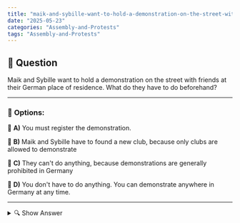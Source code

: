 ```yaml
---
title: "maik-and-sybille-want-to-hold-a-demonstration-on-the-street-with-friends-at-their-german-place-of-re"
date: "2025-05-23"
categories: "Assembly-and-Protests"
tags: "Assembly-and-Protests"
---
```


## 📌 **Question**

Maik and Sybille want to hold a demonstration on the street with friends at their German place of residence. What do they have to do beforehand?



---

### 📝 **Options:**

🔘 **A)** You must register the demonstration.

🔘 **B)** Maik and Sybille have to found a new club, because only clubs are allowed to demonstrate

🔘 **C)** They can't do anything, because demonstrations are generally prohibited in Germany

🔘 **D)** You don't have to do anything. You can demonstrate anywhere in Germany at any time.

---

<details>
  <summary>🔍 Show Answer</summary>

  <p>
💡  <b>Correct Answer:</b>  a
  </p>
  <p>
    📖<b>Explanation:</b>
    
  </p>
</details>
